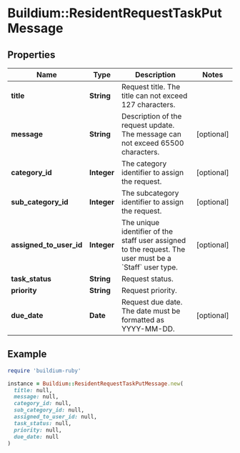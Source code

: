 # Buildium::ResidentRequestTaskPutMessage

## Properties

| Name | Type | Description | Notes |
| ---- | ---- | ----------- | ----- |
| **title** | **String** | Request title. The title can not exceed 127 characters. |  |
| **message** | **String** | Description of the request update. The message can not exceed 65500 characters. | [optional] |
| **category_id** | **Integer** | The category identifier to assign the request. | [optional] |
| **sub_category_id** | **Integer** | The subcategory identifier to assign the request. | [optional] |
| **assigned_to_user_id** | **Integer** | The unique identifier of the staff user assigned to the request. The user must be a &#x60;Staff&#x60; user type. | [optional] |
| **task_status** | **String** | Request status. |  |
| **priority** | **String** | Request priority. |  |
| **due_date** | **Date** | Request due date. The date must be formatted as YYYY-MM-DD. | [optional] |

## Example

```ruby
require 'buildium-ruby'

instance = Buildium::ResidentRequestTaskPutMessage.new(
  title: null,
  message: null,
  category_id: null,
  sub_category_id: null,
  assigned_to_user_id: null,
  task_status: null,
  priority: null,
  due_date: null
)
```

